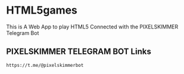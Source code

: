 # HTML5games

This is A Web App to play HTML5 Connected with the PIXELSKIMMER Telegram Bot

## PIXELSKIMMER TELEGRAM BOT Links

`https://t.me/@pixelskimmerbot`

